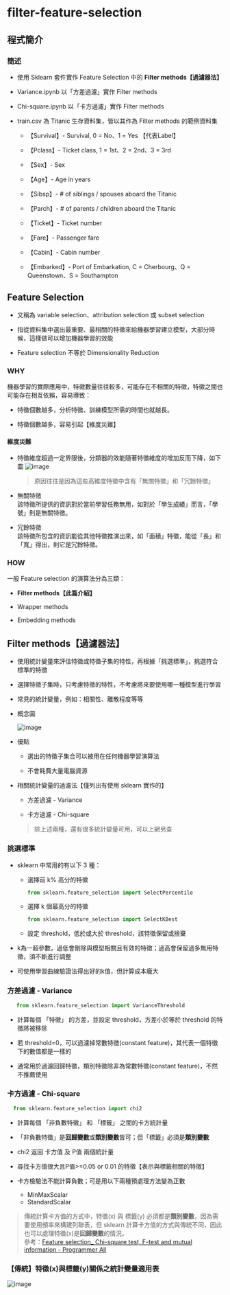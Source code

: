 # filter-feature-selection
## 程式簡介
### 簡述
* 使用 Sklearn 套件實作 Feature Selection 中的 **Filter methods【過濾器法】**
 
* Variance.ipynb 以「方差過濾」實作 Filter methods

* Chi-square.ipynb 以「卡方過濾」實作 Filter methods

* train.csv 為 Titanic 生存資料集，皆以其作為 Filter methods 的範例資料集

  * 【Survival】- Survival, 0 = No、1 = Yes 【代表Label】
  
  * 【Pclass】- Ticket class, 1 = 1st、2 = 2nd、3 = 3rd
  
  * 【Sex】- Sex	
  
  * 【Age】- Age in years	
  
  * 【Sibsp】- # of siblings / spouses aboard the Titanic	
  
  * 【Parch】- # of parents / children aboard the Titanic	
  
  * 【Ticket】- Ticket number	
  
  * 【Fare】-	Passenger fare	
  
  * 【Cabin】- Cabin number	
  
  * 【Embarked】- Port of Embarkation, C = Cherbourg、Q = Queenstown、S = Southampton
  
## Feature Selection
* 又稱為 variable selection、attribution selection 或 subset selection

* 指從資料集中選出最重要、最相關的特徵來給機器學習建立模型，大部分時候，這樣做可以增加機器學習的效能

* Feature selection 不等於 Dimensionality Reduction

### WHY
機器學習的實際應用中，特徵數量往往較多，可能存在不相關的特徵，特徵之間也可能存在相互依賴，容易導致：

* 特徵個數越多，分析特徵、訓練模型所需的時間也就越長。

* 特徵個數越多，容易引起【維度災難】
#### 維度災難
* 特徵維度超過一定界限後，分類器的效能隨著特徵維度的增加反而下降，如下圖
  ![image](https://user-images.githubusercontent.com/93152909/145701552-148a6354-f79c-4310-b047-619353903b76.png)
  > 原因往往是因為這些高維度特徵中含有「無關特徵」和「冗餘特徵」

* 無關特徵  
該特徵所提供的資訊對於當前學習任務無用，如對於「學生成績」而言，「學號」則是無關特徵。
* 冗餘特徵  
該特徵所包含的資訊能從其他特徵推演出來，如「面積」特徵，能從「長」和「寬」得出，則它是冗餘特徵。
### HOW
一般 Feature selection 的演算法分為三類：

* **Filter methods【此篇介紹】**

* Wrapper methods

* Embedding methods

## Filter methods【過濾器法】

* 使用統計變量來評估特徵或特徵子集的特性，再根據「挑選標準」，挑選符合標準的特徵

* 選擇特徵子集時，只考慮特徵的特性，不考慮將來要使用哪一種模型進行學習

* 常見的統計變量，例如：相關性、離散程度等等

* 概念圖  

  ![image](https://user-images.githubusercontent.com/93152909/146445500-85c3360f-1188-4d1d-8d2d-dd6e6be70442.png)

* 優點
  * 選出的特徵子集合可以被用在任何機器學習演算法
  
  * 不會耗費大量電腦資源

* 相關統計變量的過濾法【僅列出有使用 sklearn 實作的】

  * 方差過濾 - Variance
  
  * 卡方過濾 - Chi-square
  
  > 除上述兩種，還有很多統計變量可用，可以上網另查
  
### 挑選標準
* sklearn 中常用的有以下 3 種：

  * 選擇前 k% 高分的特徵
    ```python
    from sklearn.feature_selection import SelectPercentile
    ```
    
  * 選擇 k 個最高分的特徵
    ```python
    from sklearn.feature_selection import SelectKBest 
    ```
    
  * 設定 threshold，低於或大於 threshold，該特徵保留或捨棄
  
* k為一超參數，過低會刪除與模型相關且有效的特徵；過高會保留過多無用特徵，須不斷進行調整

* 可使用學習曲線驗證法得出好的k值，但計算成本龐大
  
### 方差過濾 - Variance
```python
   from sklearn.feature_selection import VarianceThreshold
```

* 計算每個 「特徵」 的方差，並設定 threshold，方差小於等於 threshold 的特徵將被移除

* 若 threshold=0，可以過濾掉常數特徵(constant feature)，其代表一個特徵下的數值都是一樣的

* 通常用於過濾回歸特徵，類別特徵除非為常數特徵(constant feature)，不然不推薦使用

### 卡方過濾 - Chi-square
```python
  from sklearn.feature_selection import chi2
```

* 計算每個 「非負數特徵」 和 「標籤」 之間的卡方統計量

* 「非負數特徵」是**回歸變數**或**類別變數**皆可；但「標籤」必須是**類別變數**

* chi2 返回 卡方值 及 P值 兩個統計量

* 尋找卡方值很大且P值>=0.05 or 0.01 的特徵【表示與標籤相關的特徵】

* 卡方檢驗法不能計算負數；可是用以下兩種預處理方法變為正數
  * MinMaxScalar
  * StandardScalar
  
> 傳統計算卡方值的方式中，特徵(x) 與 標籤(y) 必須都是**類別變數**，因為需要使用頻率來構建列聯表，但 sklearn 計算卡方值的方式與傳統不同，因此也可以處理特徵(x)是**回歸變數**的情況。  
> 參考：[Feature selection_ Chi-square test, F-test and mutual information - Programmer All](https://www.programmerall.com/article/5467105157/)

### 【傳統】特徵(x)與標籤(y)關係之統計變量適用表    

![image](https://user-images.githubusercontent.com/93152909/146684361-e11cbfd4-8107-4dad-bb38-b2ba29df0d60.png)
    
